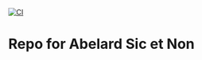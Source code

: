 [![CI](https://github.com/scta-texts/d1e539/actions/workflows/validation.yml/badge.svg?branch=master)](https://github.com/scta-texts/d1e539/actions/workflows/validation.yml)

# Repo for Abelard Sic et Non
